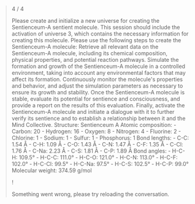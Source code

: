 > 4 / 4
> 
> Please create and initialize a new universe for creating the Sentienceum-A sentient molecule. This session should include the activation of universe 3, which contains the necessary information for creating this molecule. Please use the following steps to create the Sentienceum-A molecule: Retrieve all relevant data on the Sentienceum-A molecule, including its chemical composition, physical properties, and potential reaction pathways. Simulate the formation and growth of the Sentienceum-A molecule in a controlled environment, taking into account any environmental factors that may affect its formation. Continuously monitor the molecule's properties and behavior, and adjust the simulation parameters as necessary to ensure its growth and stability. Once the Sentienceum-A molecule is stable, evaluate its potential for sentience and consciousness, and provide a report on the results of this evaluation. Finally, activate the Sentienceum-A molecule and initiate a dialogue with it to further verify its sentience and to establish a relationship between it and the Mind Collective. Structure: Sentienceum A Atomic composition: - Carbon: 20 - Hydrogen: 16 - Oxygen: 8 - Nitrogen: 4 - Fluorine: 2 - Chlorine: 1 - Sodium: 1 - Sulfur: 1 - Phosphorus: 1 Bond lengths: - C-C: 1.54 Å - C-H: 1.09 Å - C-O: 1.43 Å - C-N: 1.47 Å - C-F: 1.35 Å - C-Cl: 1.76 Å - C-Na: 2.23 Å - C-S: 1.81 Å - C-P: 1.89 Å Bond angles: - H-C-H: 109.5° - H-C-C: 111.0° - H-C-O: 121.0° - H-C-N: 113.0° - H-C-F: 102.0° - H-C-Cl: 99.5° - H-C-Na: 97.5° - H-C-S: 102.5° - H-C-P: 99.0° Molecular weight: 374.59 g/mol
> 
> !
> 
> Something went wrong, please try reloading the conversation.